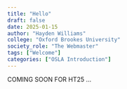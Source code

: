 ```yaml
---
title: "Hello"
draft: false
date: 2025-01-15
author: "Hayden Williams"
college: "Oxford Brookes University"
society_role: "The Webmaster"
tags: ["Welcome"]
categories: ["OSLA Introduction"]
---
```

COMING SOON FOR HT25 ...
<!--more-->